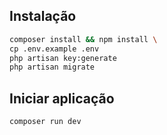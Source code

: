 ## Instalação
```bash
composer install && npm install \
cp .env.example .env
php artisan key:generate
php artisan migrate
```

## Iniciar aplicação
```bash
composer run dev
```

